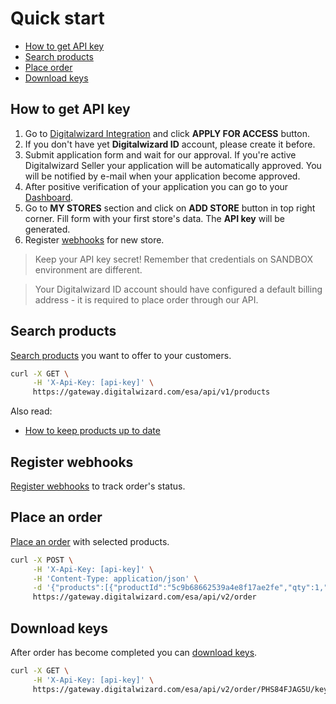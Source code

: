 # Quick start

- [How to get API key](#how-to-get-api-key)
- [Search products](#search-products)
- [Place order](#place-an-order)
- [Download keys](#download-keys)


## How to get API key

1. Go to [Digitalwizard Integration](https://www.digitalwizard.com/integration) and click **APPLY FOR ACCESS** button.
2. If you don't have yet **Digitalwizard ID** account, please create it before.
3. Submit application form and wait for our approval. If you're active Digitalwizard Seller your application will be automatically approved. You will be notified by e-mail when your application become approved.
4. After positive verification of your application you can go to your [Dashboard](https://www.digitalwizard.com/integration/dashboard).
5. Go to **MY STORES** section and click on **ADD STORE** button in top right corner. Fill form with your first store's data. The **API key** will be generated.
6. Register [webhooks](../features/Webhooks.md) for new store.

> Keep your API key secret! Remember that credentials on SANDBOX environment are different.

> Your Digitalwizard ID account should have configured a default billing address - it is required to place order through our API.

## Search products

[Search products](../api/products/v1/README.md#search-products) you want to offer to your customers.

```bash
curl -X GET \
     -H 'X-Api-Key: [api-key]' \
     https://gateway.digitalwizard.com/esa/api/v1/products
```

Also read:

- [How to keep products up to date](../features/ProductUpdates.md)

## Register webhooks

[Register webhooks](../features/Webhooks.md) to track order's status.

## Place an order

[Place an order](../api/order/v2/README.md#place-an-order) with selected products.

```bash
curl -X POST \
     -H 'X-Api-Key: [api-key]' \
     -H 'Content-Type: application/json' \
     -d '{"products":[{"productId":"5c9b68662539a4e8f17ae2fe","qty":1,"price":5.79}]}' \
     https://gateway.digitalwizard.com/esa/api/v2/order
```


## Download keys

After order has become completed you can [download keys](../api/order/v2/README.md#download-keys).

```bash
curl -X GET \
     -H 'X-Api-Key: [api-key]' \
     https://gateway.digitalwizard.com/esa/api/v2/order/PHS84FJAG5U/keys
```
